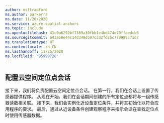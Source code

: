 ```yaml
---
author: msftradford
ms.author: parkerra
ms.date: 11/20/2020
ms.service: azure-spatial-anchors
ms.topic: include
ms.openlocfilehash: 41c0a6292bf7369a30fbb1e4bd474e70ffaedcb6
ms.sourcegitcommit: a43a59e44c14d349d597c3d2fd2bc779989c71d7
ms.translationtype: HT
ms.contentlocale: zh-CN
ms.lasthandoff: 11/25/2020
ms.locfileid: "95999720"
---
```

## <a name="configure-the-cloud-spatial-anchor-session"></a>配置云空间定位点会话

接下来，我们将负责配置云空间定位点会话。 在第一行，我们在会话上设置了传感器提供程序。 从现在开始，我们在会话期间创建的所有定位点都将与一组传感器读数相关联。 接下来，我们会实例化近设备定位条件，并将其初始化以符合应用程序的要求。 最后，通过从近设备条件创建观察程序来指示会话在查找定位点时使用传感器数据。